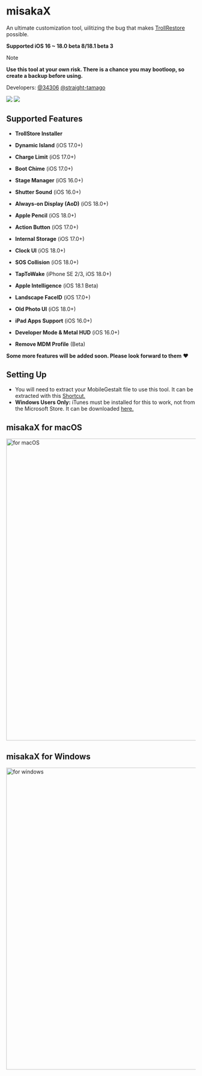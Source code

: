 # misakaX
An ultimate customization tool, uilitizing the bug that makes [TrollRestore](https://github.com/JJTech0130/TrollRestore) possible.

**Supported iOS 16 ~ 18.0 beta 8/18.1 beta 3**

> [!NOTE]
> **Use this tool at your own risk. There is a chance you may bootloop, so create a backup before using.**

Developers: [@34306](https://github.com/34306) [@straight-tamago](https://github.com/straight-tamago)

<a href="https://github.com/straight-tamago/misakaX/releases/latest"><img src="https://img.shields.io/github/v/release/straight-tamago/misakaX?color=d774d5" /></a>
<a href="https://github.com/straight-tamago/misakaX/releases"><img src="https://img.shields.io/github/downloads/straight-tamago/misakaX/total?color=d774d5" /></a>

## Supported Features
- **TrollStore Installer**

- **Dynamic Island** (iOS 17.0+)
- **Charge Limit** (iOS 17.0+)
- **Boot Chime** (iOS 17.0+)
- **Stage Manager** (iOS 16.0+)
- **Shutter Sound** (iOS 16.0+)
- **Always-on Display (AoD)** (iOS 18.0+)
- **Apple Pencil** (iOS 18.0+)
- **Action Button** (iOS 17.0+)
- **Internal Storage** (iOS 17.0+)
- **Clock UI** (iOS 18.0+)
- **SOS Collision** (iOS 18.0+)
- **TapToWake** (iPhone SE 2/3, iOS 18.0+)
- **Apple Intelligence** (iOS 18.1 Beta)
- **Landscape FaceID** (iOS 17.0+)
- **Old Photo UI** (iOS 18.0+)
- **iPad Apps Support** (iOS 16.0+)
- **Developer Mode & Metal HUD** (iOS 16.0+)
 - **Remove MDM Profile** (Beta)

**Some more features will be added soon. Please look forward to them** ❤️

## Setting Up
- You will need to extract your MobileGestalt file to use this tool. It can be extracted with this [Shortcut.](https://www.icloud.com/shortcuts/e2077174cc424253a24164a1df674ac4)
- **Windows Users Only:** iTunes must be installed for this to work, not from the Microsoft Store. It can be downloaded [here.](https://secure-appldnld.apple.com/itunes12/052-51516-20240506-351B8BFB-C5A7-4FD8-8262-60CD9FAA1464/iTunes64Setup.exe)
## misakaX for macOS
<img width="800" alt="for macOS" src="https://github.com/user-attachments/assets/9f7cc0a3-aefe-4f06-9076-26a6708bebda">

## misakaX for Windows
<img width="800" alt="for windows" src="https://github.com/user-attachments/assets/dab8b460-b166-45b6-b5d1-bbbcad1a7d86">
